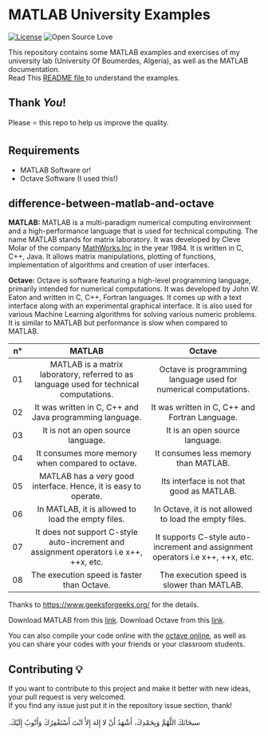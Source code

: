 # MATLAB University Examples
[![License](https://img.shields.io/badge/License-MIT-blue.svg)](LICENSE)
![Open Source Love](https://badges.frapsoft.com/os/v1/open-source.svg?v=102)

This repository contains some MATLAB examples and exercises of my university lab (University Of Boumerdes, Algeria), as well as the MATLAB documentation.<br>
Read This <a href="https://github.com/mohamedyanis/MATLAB-UNIV-EXAMPLES/blob/master/Exercises/Exo%20Explaination.md">README file </a> to understand the examples.

## Thank _You_!
Please :star: this repo to help us improve the quality.

## Requirements
* MATLAB Software
or!
* Octave Software (I used this!)

## difference-between-matlab-and-octave

**MATLAB:**
MATLAB is a multi-paradigm numerical computing environment and a high-performance language that is used for technical computing. The name MATLAB stands for matrix laboratory. It was developed by Cleve Molar of the company <a href="https://www.mathworks.com/">MathWorks.Inc</a> in the year 1984. It is written in C, C++, Java. It allows matrix manipulations, plotting of functions, implementation of algorithms and creation of user interfaces.

**Octave:**
Octave is software featuring a high-level programming language, primarily intended for numerical computations. It was developed by John W. Eaton and written in  C, C++, Fortran languages. It comes up with a text interface along with an experimental graphical interface. It is also used for various Machine Learning algorithms for solving various numeric problems. It is similar to MATLAB but performance is slow when compared to MATLAB.


| n° | MATLAB  | Octave |
| :-------------: | :-------------: | :-------------: |
| 01 | MATLAB is a matrix laboratory, referred to as language used for technical computations.  | Octave is programming language used for numerical computations.  |
| 02 | It was written in C, C++ and Java programming language.  | It was written in C, C++ and Fortran Language.  |
| 03 | It is not an open source language. | It is an open source language. |
| 04 | It consumes more memory when compared to octave. | It consumes less memory than MATLAB. |
| 05 | MATLAB has a very good interface. Hence, it is easy to operate.  | Its interface is not that good as MATLAB. |
| 06 | In MATLAB, it is allowed to load the empty files. | In Octave, it is not allowed to load the empty files. |
| 07 | It does not support C-style auto-increment and assignment operators i.e  x++, ++x, etc. | It  supports C-style auto-increment and assignment operators i.e  x++, ++x, etc. |
| 08 | The execution speed is faster than Octave. | The execution speed is slower than MATLAB.|

Thanks to <a href="https://www.geeksforgeeks.org/">https://www.geeksforgeeks.org/</a> for the details.

Download MATLAB from this <a href="https://www.mathworks.com/products/matlab.html">link</a>.
Download Octave from this <a href="https://www.gnu.org/software/octave/download">link</a>.

You can also compile your code online with the <a href="https://octave-online.net/">octave online</a>, as well as you can share your codes with your friends or your classroom students. 

## Contributing 💡
If you want to contribute to this project and make it better with new ideas, your pull request is very welcomed.<br>
If you find any issue just put it in the repository issue section, thank!<br><br>
.سبحَانَكَ اللَّهُمَّ وَبِحَمْدِكَ، أَشْهَدُ أَنْ لا إِلهَ إِلأَ انْتَ أَسْتَغْفِرُكَ وَأَتْوبُ إِلَيْكَ

